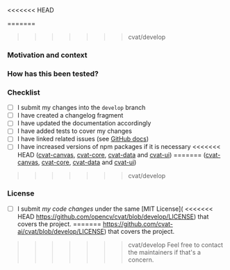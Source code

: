 <<<<<<< HEAD
<!-- Raise an issue to propose your change (https://github.com/opencv/cvat/issues).
It helps to avoid duplication of efforts from multiple independent contributors.
Discuss your ideas with maintainers to be sure that changes will be approved and merged.
Read the [Contribution guide](https://opencv.github.io/cvat/docs/contributing/). -->
=======
<!-- Raise an issue to propose your change (https://github.com/cvat-ai/cvat/issues).
It helps to avoid duplication of efforts from multiple independent contributors.
Discuss your ideas with maintainers to be sure that changes will be approved and merged.
Read the [Contribution guide](https://docs.cvat.ai/docs/contributing/). -->
>>>>>>> cvat/develop

<!-- Provide a general summary of your changes in the Title above -->

### Motivation and context
<!-- Why is this change required? What problem does it solve? If it fixes an open
issue, please link to the issue here. Describe your changes in detail, add
screenshots. -->

### How has this been tested?
<!-- Please describe in detail how you tested your changes.
Include details of your testing environment, and the tests you ran to
see how your change affects other areas of the code, etc. -->

### Checklist
<!-- Go over all the following points, and put an `x` in all the boxes that apply.
If an item isn't applicable for some reason, then ~~explicitly strikethrough~~ the whole
line. If you don't do that, GitHub will show incorrect progress for the pull request.
If you're unsure about any of these, don't hesitate to ask. We're here to help! -->
- [ ] I submit my changes into the `develop` branch
- [ ] I have created a changelog fragment <!-- see top comment in CHANGELOG.md -->
- [ ] I have updated the documentation accordingly
- [ ] I have added tests to cover my changes
- [ ] I have linked related issues (see [GitHub docs](
  https://help.github.com/en/github/managing-your-work-on-github/linking-a-pull-request-to-an-issue#linking-a-pull-request-to-an-issue-using-a-keyword))
- [ ] I have increased versions of npm packages if it is necessary
<<<<<<< HEAD
  ([cvat-canvas](https://github.com/opencv/cvat/tree/develop/cvat-canvas#versioning),
  [cvat-core](https://github.com/opencv/cvat/tree/develop/cvat-core#versioning),
  [cvat-data](https://github.com/opencv/cvat/tree/develop/cvat-data#versioning) and
  [cvat-ui](https://github.com/opencv/cvat/tree/develop/cvat-ui#versioning))
=======
  ([cvat-canvas](https://github.com/cvat-ai/cvat/tree/develop/cvat-canvas#versioning),
  [cvat-core](https://github.com/cvat-ai/cvat/tree/develop/cvat-core#versioning),
  [cvat-data](https://github.com/cvat-ai/cvat/tree/develop/cvat-data#versioning) and
  [cvat-ui](https://github.com/cvat-ai/cvat/tree/develop/cvat-ui#versioning))
>>>>>>> cvat/develop

### License

- [ ] I submit _my code changes_ under the same [MIT License](
<<<<<<< HEAD
  https://github.com/opencv/cvat/blob/develop/LICENSE) that covers the project.
=======
  https://github.com/cvat-ai/cvat/blob/develop/LICENSE) that covers the project.
>>>>>>> cvat/develop
  Feel free to contact the maintainers if that's a concern.
